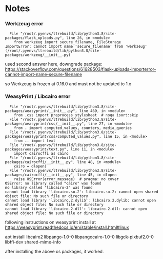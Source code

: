 # Notes

### Werkzeug error
```
  File "/root/.pyenvs/ltrebuild/lib/python3.8/site-packages/flask_uploads.py", line 26, in <module>
    from werkzeug import secure_filename, FileStorage
ImportError: cannot import name 'secure_filename' from 'werkzeug' (/root/.pyenvs/ltrebuild/lib/python3.8/site-packages/werkzeug/__init__.py)
```
used second answer here, downgrade package: https://stackoverflow.com/questions/61628503/flask-uploads-importerror-cannot-import-name-secure-filename

so Werkzeug is frozen at 0.16.0 and must not be updated to 1.x

### WeasyPrint / Libcairo error
```
  File "/root/.pyenvs/ltrebuild/lib/python3.8/site-packages/weasyprint/__init__.py", line 469, in <module>
    from .css import preprocess_stylesheet  # noqa isort:skip
  File "/root/.pyenvs/ltrebuild/lib/python3.8/site-packages/weasyprint/css/__init__.py", line 27, in <module>
    from . import computed_values, counters, media_queries
  File "/root/.pyenvs/ltrebuild/lib/python3.8/site-packages/weasyprint/css/computed_values.py", line 15, in <module>
    from .. import text
  File "/root/.pyenvs/ltrebuild/lib/python3.8/site-packages/weasyprint/text.py", line 11, in <module>
    import cairocffi as cairo
  File "/root/.pyenvs/ltrebuild/lib/python3.8/site-packages/cairocffi/__init__.py", line 48, in <module>
    cairo = dlopen(
  File "/root/.pyenvs/ltrebuild/lib/python3.8/site-packages/cairocffi/__init__.py", line 45, in dlopen
    raise OSError(error_message)  # pragma: no cover
OSError: no library called "cairo" was found
no library called "libcairo-2" was found
cannot load library 'libcairo.so.2': libcairo.so.2: cannot open shared object file: No such file or directory
cannot load library 'libcairo.2.dylib': libcairo.2.dylib: cannot open shared object file: No such file or directory
cannot load library 'libcairo-2.dll': libcairo-2.dll: cannot open shared object file: No such file or directory
```

following instructions on weasyprint install at https://weasyprint.readthedocs.io/en/stable/install.html#linux

apt install libcairo2 libpango-1.0-0 libpangocairo-1.0-0 libgdk-pixbuf2.0-0 libffi-dev shared-mime-info

after installing the above os packages, it worked.




